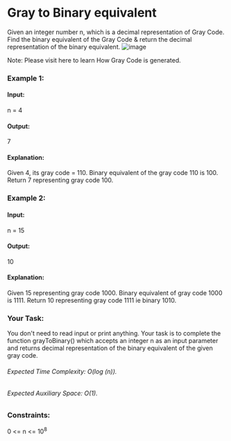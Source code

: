 # Gray to Binary equivalent
Given an integer number n, which is a decimal representation of Gray Code. Find the binary equivalent of the Gray Code & return the decimal representation of the binary equivalent.
![image](https://github.com/Shailesh93602/potd/assets/87556206/bfb3918e-ef94-4edd-833e-36bf5af60bf8)

Note: Please visit here to learn How Gray Code is generated.

### Example 1:
#### Input: 
n = 4
#### Output: 
7
#### Explanation:
Given 4, its gray code =  110.
Binary equivalent of the gray code 110 is 100.
Return 7 representing gray code 100.

### Example 2:
#### Input: 
n = 15
#### Output: 
10
#### Explanation:
Given 15 representing gray code 1000.
Binary equivalent of gray code 1000 is 1111.
Return 10 representing gray code 1111 
ie binary 1010.

### Your Task: 
You don't need to read input or print anything. Your task is to complete the function grayToBinary() which accepts an integer n as an input parameter and returns decimal representation of the binary equivalent of the given gray code.

###### Expected Time Complexity: O(log (n)).
###### Expected Auxiliary Space: O(1).

### Constraints:
0 <= n <= $`10^8`$

